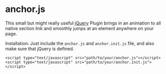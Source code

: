 anchor.js
======

This small but might really useful [jQuery](http://www.jquery.com) Plugin brings in an animation to all native section link and smoothly jumps at an element anywhere on your page.

Installation:
Just include the `anchor.js` and `anchor.init.js` file, and also make sure that jQuery is defined.

```
<script type="text/javascript" src="path/to/your/anchor.js"></script>
<script type="text/javascript" src="path/to/your/anchor.init.js"></script>
```
